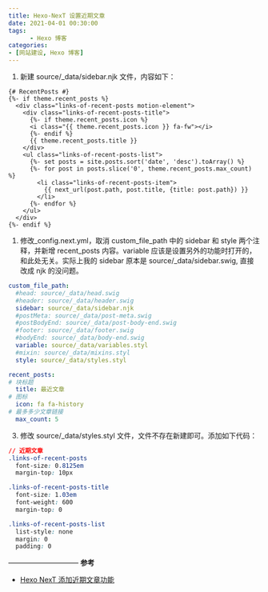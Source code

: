 ```yaml
---
title: Hexo-NexT 设置近期文章
date: 2021-04-01 00:30:00
tags: 
      - Hexo 博客
categories: 
- [网站建设, Hexo 博客]
---
```


1. 新建 source/_data/sidebar.njk 文件，内容如下：
<!--more-->
```
{# RecentPosts #}
{%- if theme.recent_posts %}
  <div class="links-of-recent-posts motion-element">
    <div class="links-of-recent-posts-title">
      {%- if theme.recent_posts.icon %}
      <i class="{{ theme.recent_posts.icon }} fa-fw"></i>
      {%- endif %}
      {{ theme.recent_posts.title }}
    </div>
    <ul class="links-of-recent-posts-list">
      {%- set posts = site.posts.sort('date', 'desc').toArray() %}
      {%- for post in posts.slice('0', theme.recent_posts.max_count) %}
        <li class="links-of-recent-posts-item">
          {{ next_url(post.path, post.title, {title: post.path}) }}
        </li>
      {%- endfor %}
    </ul>
  </div>
{%- endif %}
```

1. 修改_config.next.yml，取消 custom_file_path 中的 sidebar 和 style 两个注释，并新增 recent_posts 内容。variable 应该是设置另外的功能时打开的，和此处无关。实际上我的 sidebar 原本是 source/_data/sidebar.swig, 直接改成 njk 的没问题。
```yml
custom_file_path:
  #head: source/_data/head.swig
  #header: source/_data/header.swig
  sidebar: source/_data/sidebar.njk
  #postMeta: source/_data/post-meta.swig
  #postBodyEnd: source/_data/post-body-end.swig
  #footer: source/_data/footer.swig
  #bodyEnd: source/_data/body-end.swig
  variable: source/_data/variables.styl
  #mixin: source/_data/mixins.styl
  style: source/_data/styles.styl

recent_posts:
# 块标题
  title: 最近文章
# 图标
  icon: fa fa-history
# 最多多少文章链接
  max_count: 5
```

3. 修改 source/_data/styles.styl 文件，文件不存在新建即可。添加如下代码：
```css
// 近期文章
.links-of-recent-posts
  font-size: 0.8125em
  margin-top: 10px

.links-of-recent-posts-title
  font-size: 1.03em
  font-weight: 600
  margin-top: 0

.links-of-recent-posts-list
  list-style: none
  margin: 0
  padding: 0
```

——————————
**参考**
- [Hexo NexT 添加近期文章功能](https://weilining.github.io/925-1.html)